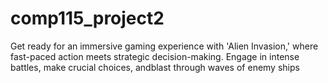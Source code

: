 # comp115_project2
Get ready for an immersive gaming experience with 'Alien Invasion,' where fast-paced action meets strategic decision-making. 
Engage in intense battles, make crucial choices, andblast through waves of enemy ships






